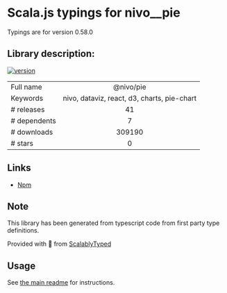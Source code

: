 
# Scala.js typings for nivo__pie

Typings are for version 0.58.0

## Library description:
[![version](https://img.shields.io/npm/v/@nivo/pie.svg?style=flat-square)](https://www.npmjs.com/package/@nivo/pie)

|                    |                 |
| ------------------ | :-------------: |
| Full name          | @nivo/pie |
| Keywords           | nivo, dataviz, react, d3, charts, pie-chart |
| # releases         | 41 |
| # dependents       | 7 |
| # downloads        | 309190 |
| # stars            | 0 |

## Links
- [Npm](https://www.npmjs.com/package/%40nivo%2Fpie)
    


## Note
This library has been generated from typescript code from first party type definitions.

Provided with :purple_heart: from [ScalablyTyped](https://github.com/oyvindberg/ScalablyTyped)

## Usage
See [the main readme](../../readme.md) for instructions.


